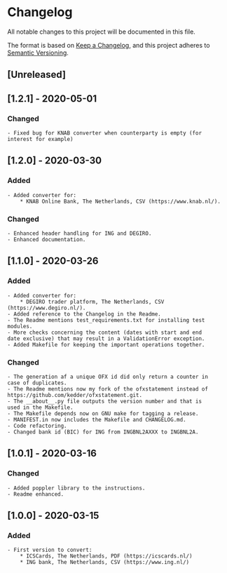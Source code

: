 # Changelog

All notable changes to this project will be documented in this file.

The format is based on [Keep a Changelog](https://keepachangelog.com/en/1.0.0/),
and this project adheres to [Semantic Versioning](https://semver.org/spec/v2.0.0.html).

## [Unreleased]

## [1.2.1] - 2020-05-01

### Changed

	- Fixed bug for KNAB converter when counterparty is empty (for
	interest for example)

## [1.2.0] - 2020-03-30

### Added

	- Added converter for:
		* KNAB Online Bank, The Netherlands, CSV (https://www.knab.nl/).

### Changed

	- Enhanced header handling for ING and DEGIRO.
	- Enhanced documentation.

## [1.1.0] - 2020-03-26

### Added

	- Added converter for:
		* DEGIRO trader platform, The Netherlands, CSV (https://www.degiro.nl/).
	- Added reference to the Changelog in the Readme.
	- The Readme mentions test_requirements.txt for installing test modules.
	- More checks concerning the content (dates with start and end
	date exclusive) that may result in a ValidationError exception.
	- Added Makefile for keeping the important operations together.

### Changed

	- The generation af a unique OFX id did only return a counter in
	case of duplicates.
	- The Readme mentions now my fork of the ofxstatement instead of
	https://github.com/kedder/ofxstatement.git.
	- The __about__.py file outputs the version number and that is
	used in the Makefile.
	- The Makefile depends now on GNU make for tagging a release.
	- MANIFEST.in now includes the Makefile and CHANGELOG.md.
	- Code refactoring.
	- Changed bank id (BIC) for ING from INGBNL2AXXX to INGBNL2A.

## [1.0.1] - 2020-03-16

### Changed

	- Added poppler library to the instructions.
	- Readme enhanced.

## [1.0.0] - 2020-03-15

### Added

	- First version to convert:
		* ICSCards, The Netherlands, PDF (https://icscards.nl/)
		* ING bank, The Netherlands, CSV (https://www.ing.nl/)

